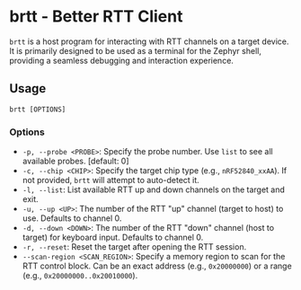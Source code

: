 # brtt - Better RTT Client

`brtt` is a host program for interacting with RTT channels on a target device. It is primarily designed to be used as a terminal for the Zephyr shell, providing a seamless debugging and interaction experience.

## Usage

```
brtt [OPTIONS]
```

### Options

- `-p, --probe <PROBE>`: Specify the probe number. Use `list` to see all available probes. [default: 0]
- `-c, --chip <CHIP>`: Specify the target chip type (e.g., `nRF52840_xxAA`). If not provided, `brtt` will attempt to auto-detect it.
- `-l, --list`: List available RTT up and down channels on the target and exit.
- `-u, --up <UP>`: The number of the RTT "up" channel (target to host) to use. Defaults to channel 0.
- `-d, --down <DOWN>`: The number of the RTT "down" channel (host to target) for keyboard input. Defaults to channel 0.
- `-r, --reset`: Reset the target after opening the RTT session.
- `--scan-region <SCAN_REGION>`: Specify a memory region to scan for the RTT control block. Can be an exact address (e.g., `0x20000000`) or a range (e.g., `0x20000000..0x20010000`).
